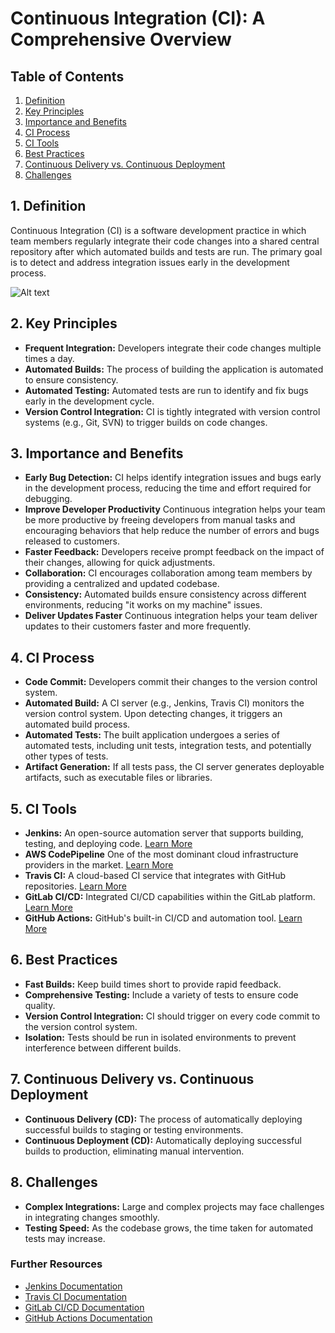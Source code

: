 # Continuous Integration (CI): A Comprehensive Overview

## Table of Contents

1. [Definition](#1-definition)
2. [Key Principles](#2-key-principles)
3. [Importance and Benefits](#3-importance-and-benefits)
4. [CI Process](#4-ci-process)
5. [CI Tools](#5-ci-tools)
6. [Best Practices](#6-best-practices)
7. [Continuous Delivery vs. Continuous Deployment](#7-continuous-delivery-vs-continuous-deployment)
8. [Challenges](#8-challenges)

## 1. Definition

Continuous Integration (CI) is a software development practice in which team members regularly integrate their code changes into a shared central repository after which automated builds and tests are run. The primary goal is to detect and address integration issues early in the development process.

![Alt text](image.png)

## 2. Key Principles

- **Frequent Integration:** Developers integrate their code changes multiple times a day.
- **Automated Builds:** The process of building the application is automated to ensure consistency.
- **Automated Testing:** Automated tests are run to identify and fix bugs early in the development cycle.
- **Version Control Integration:** CI is tightly integrated with version control systems (e.g., Git, SVN) to trigger builds on code changes.

## 3. Importance and Benefits

- **Early Bug Detection:** CI helps identify integration issues and bugs early in the development process, reducing the time and effort required for debugging.
- **Improve Developer Productivity** Continuous integration helps your team be more productive by freeing developers from manual tasks and encouraging behaviors that help reduce the number of errors and bugs released to customers.
- **Faster Feedback:** Developers receive prompt feedback on the impact of their changes, allowing for quick adjustments.
- **Collaboration:** CI encourages collaboration among team members by providing a centralized and updated codebase.
- **Consistency:** Automated builds ensure consistency across different environments, reducing "it works on my machine" issues.
- **Deliver Updates Faster** Continuous integration helps your team deliver updates to their customers faster and more frequently.

## 4. CI Process

- **Code Commit:** Developers commit their changes to the version control system.
- **Automated Build:** A CI server (e.g., Jenkins, Travis CI) monitors the version control system. Upon detecting changes, it triggers an automated build process.
- **Automated Tests:** The built application undergoes a series of automated tests, including unit tests, integration tests, and potentially other types of tests.
- **Artifact Generation:** If all tests pass, the CI server generates deployable artifacts, such as executable files or libraries.

## 5. CI Tools

- **Jenkins:** An open-source automation server that supports building, testing, and deploying code. [Learn More](https://www.jenkins.io/)
- **AWS CodePipeline** One of the most dominant cloud infrastructure providers in the market. [Learn More](https://aws.amazon.com/codepipeline/)
- **Travis CI:** A cloud-based CI service that integrates with GitHub repositories. [Learn More](https://docs.travis-ci.com/)
- **GitLab CI/CD:** Integrated CI/CD capabilities within the GitLab platform. [Learn More](https://docs.gitlab.com/ee/ci/)
- **GitHub Actions:** GitHub's built-in CI/CD and automation tool. [Learn More](https://docs.github.com/en/actions)

## 6. Best Practices

- **Fast Builds:** Keep build times short to provide rapid feedback.
- **Comprehensive Testing:** Include a variety of tests to ensure code quality.
- **Version Control Integration:** CI should trigger on every code commit to the version control system.
- **Isolation:** Tests should be run in isolated environments to prevent interference between different builds.

## 7. Continuous Delivery vs. Continuous Deployment

- **Continuous Delivery (CD):** The process of automatically deploying successful builds to staging or testing environments.
- **Continuous Deployment (CD):** Automatically deploying successful builds to production, eliminating manual intervention.

## 8. Challenges

- **Complex Integrations:** Large and complex projects may face challenges in integrating changes smoothly.
- **Testing Speed:** As the codebase grows, the time taken for automated tests may increase.

### Further Resources

- [Jenkins Documentation](https://www.jenkins.io/doc/)
- [Travis CI Documentation](https://docs.travis-ci.com/)
- [GitLab CI/CD Documentation](https://docs.gitlab.com/ee/ci/)
- [GitHub Actions Documentation](https://docs.github.com/en/actions)
